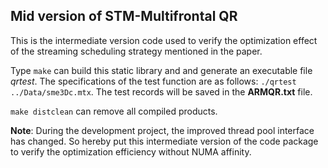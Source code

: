 
## Mid version of STM-Multifrontal QR 
This is the intermediate version code used to verify the optimization effect of the streaming scheduling strategy mentioned in the paper.

Type `make` can build this static library and and generate an executable file *qrtest*.
The specifications of the test function are as follows: `./qrtest ../Data/sme3Dc.mtx`. The test records will be saved in the **ARMQR.txt** file.

`make distclean` can remove all compiled products.

**Note**: During the development project, the improved thread pool interface has changed. So hereby put this intermediate version of the code package to verify the optimization efficiency without NUMA affinity.

